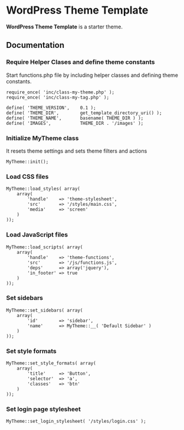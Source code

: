 # WordPress Theme Template
**WordPress Theme Template** is a starter theme.

## Documentation

### Require Helper Clases and define theme constants
Start functions.php file by including helper classes and defining theme constants.
```
require_once( 'inc/class-my-theme.php' );
require_once( 'inc/class-my-tag.php' );

define( 'THEME_VERSION', 	0.1 );
define( 'THEME_DIR', 		get_template_directory_uri() );
define( 'THEME_NAME', 		basename( THEME_DIR ) );
define( 'IMAGES', 			THEME_DIR . '/images' );
```
### Initialize MyTheme class
It resets theme settings and sets theme filters and actions
```
MyTheme::init();
```
### Load CSS files
```
MyTheme::load_styles( array(
	array( 
		'handle' 	=> 'theme-stylesheet', 
		'src' 		=> '/styles/main.css', 
		'media' 	=> 'screen' 
	)
));
```
### Load JavaScript files
```
MyTheme::load_scripts( array(
	array(
		'handle' 	=> 'theme-functions',
		'src' 		=> '/js/functions.js',
		'deps' 		=> array('jquery'),
		'in_footer' => true
	)
));
```
### Set sidebars
```
MyTheme::set_sidebars( array(
	array( 
	 	'id' 		=> 'sidebar', 
	 	'name' 		=> MyTheme::__( 'Default Sidebar' )
	)
));
```
### Set style formats
```
MyTheme::set_style_formats( array(  
	array(
		'title' 	=> 'Button',
		'selector' 	=> 'a',
		'classes' 	=> 'btn'
	)
));
```
### Set login page stylesheet
```
MyTheme::set_login_stylesheet( '/styles/login.css' );
```
